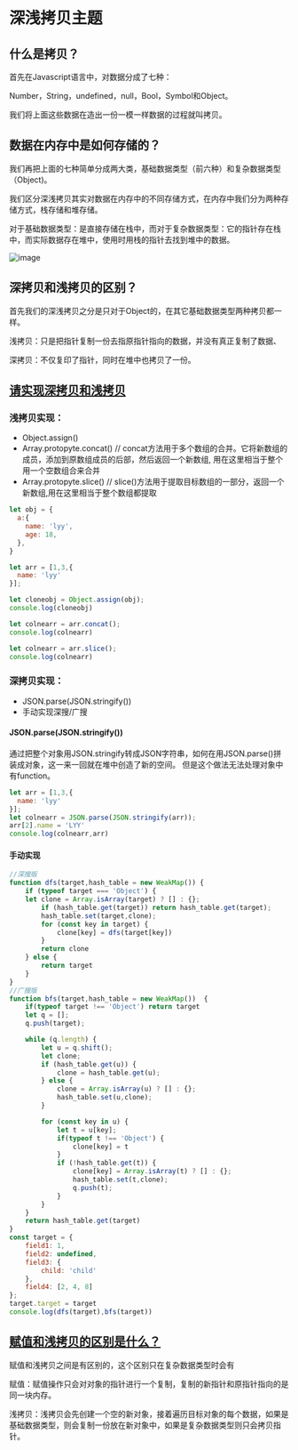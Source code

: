 # 深浅拷贝主题

## 什么是拷贝？

首先在Javascript语言中，对数据分成了七种：

Number，String，undefined，null，Bool，Symbol和Object。

我们将上面这些数据在造出一份一模一样数据的过程就叫拷贝。

## 数据在内存中是如何存储的？

我们再把上面的七种简单分成两大类，基础数据类型（前六种）和复杂数据类型（Object)。

我们区分深浅拷贝其实对数据在内存中的不同存储方式，在内存中我们分为两种存储方式，栈存储和堆存储。

对于基础数据类型：是直接存储在栈中，而对于复杂数据类型：它的指针存在栈中，而实际数据存在堆中，使用时用栈的指针去找到堆中的数据。

![image](https://user-images.githubusercontent.com/72189350/201020971-168d1e85-184c-42cb-ad10-05d193fed53d.png)


## 深拷贝和浅拷贝的区别？

首先我们的深浅拷贝之分是只对于Object的，在其它基础数据类型两种拷贝都一样。

浅拷贝：只是把指针复制一份去指原指针指向的数据，并没有真正复制了数据、

深拷贝：不仅复印了指针，同时在堆中也拷贝了一份。


## [请实现深拷贝和浅拷贝](https://segmentfault.com/a/1190000020255831)

### 浅拷贝实现：

  - Object.assign()
  - Array.protopyte.concat()    //  concat方法用于多个数组的合并。它将新数组的成员，添加到原数组成员的后部，然后返回一个新数组, 用在这里相当于整个用一个空数组合来合并
  - Array.protopyte.slice()     //  slice()方法用于提取目标数组的一部分，返回一个新数组,用在这里相当于整个数组都提取
  
```Javascript
let obj = {
  a:{
    name: 'lyy',
    age: 18,
  },
}

let arr = [1,3,{
  name: 'lyy'
}];

let cloneobj = Object.assign(obj);
console.log(cloneobj)

let colnearr = arr.concat();
console.log(colnearr)

let colnearr = arr.slice();
console.log(colnearr)
```

### 深拷贝实现：
 - JSON.parse(JSON.stringify())
 - 手动实现深搜/广搜

#### JSON.parse(JSON.stringify())

通过把整个对象用JSON.stringify转成JSON字符串，如何在用JSON.parse()拼装成对象，这一来一回就在堆中创造了新的空间。
但是这个做法无法处理对象中有function。
```Javascript
let arr = [1,3,{
  name: 'lyy'
}];
let colnearr = JSON.parse(JSON.stringify(arr));
arr[2].name = 'LYY'
console.log(colnearr,arr)
```

#### 手动实现

```Javascript
//深搜版
function dfs(target,hash_table = new WeakMap()) {
    if (typeof target === 'Object') {
    let clone = Array.isArray(target) ? [] : {};
        if (hash_table.get(target)) return hash_table.get(target);
        hash_table.set(target,clone);
        for (const key in target) {
            clone[key] = dfs(target[key])
        }
        return clone
    } else {
        return target
    }
}
//广搜版
function bfs(target,hash_table = new WeakMap())  {
    if(typeof target !== 'Object') return target
    let q = [];
    q.push(target);

    while (q.length) {
        let u = q.shift(); 
        let clone;
        if (hash_table.get(u)) {
            clone = hash_table.get(u);
        } else {
            clone = Array.isArray(u) ? [] : {};
            hash_table.set(u,clone);
        }

        for (const key in u) {
            let t = u[key];
            if(typeof t !== 'Object') {
	            clone[key] = t
            }
            if (!hash_table.get(t)) {
                clone[key] = Array.isArray(t) ? [] : {};
                hash_table.set(t,clone);
                q.push(t);
            }
        }
    }
    return hash_table.get(target)
}
const target = {
    field1: 1,
    field2: undefined,
    field3: {
        child: 'child'
    },
    field4: [2, 4, 8]
};
target.target = target
console.log(dfs(target),bfs(target))
```

## [赋值和浅拷贝的区别是什么？](https://cloud.tencent.com/developer/article/1704843)

赋值和浅拷贝之间是有区别的，这个区别只在复杂数据类型时会有

赋值：赋值操作只会对对象的指针进行一个复制，复制的新指针和原指针指向的是同一块内存。

浅拷贝：浅拷贝会先创建一个空的新对象，接着遍历目标对象的每个数据，如果是基础数据类型，则会复制一份放在新对象中，如果是复杂数据类型则只会拷贝指针。
